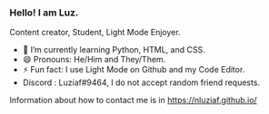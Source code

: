### Hello! I am Luz.
Content creator, Student, Light Mode Enjoyer.

- 🌱 I’m currently learning Python, HTML, and CSS.
- 😄 Pronouns: He/Him and They/Them.
- ⚡ Fun fact: I use Light Mode on Github and my Code Editor.
- Discord : Luziaf#9464, I do not accept random friend requests.

Information about how to contact me is in https://nluziaf.github.io/
